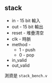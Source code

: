 
## stack

* in - 15 bit 輸入
* out - 15 bit 輸出
* reset - 堆疊清空
* clk - 時脈
* method - 
    * 1 - push
    * 0 - pop
* in_valid
* out_valid

測資是 `stack_bench.v`
